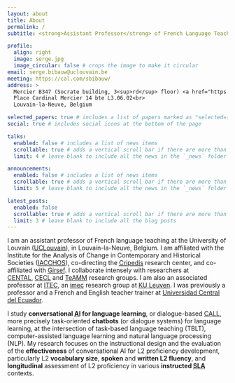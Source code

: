 ```yaml
---
layout: about
title: About
permalink: /
subtitle: <strong>Assistant Professor</strong> of French Language Teaching • <strong><a href='https://www.uclouvain.be'>University of Louvain</a></strong>

profile:
  align: right
  image: serge.jpg
  image_circular: false # crops the image to make it circular
email: serge.bibauw@uclouvain.be
meeting: https://cal.com/sbibauw/
address: >
  Mercier B347 (Socrate building, 3<sup>rd</sup> floor) <a href="https://maps.app.goo.gl/HSnNpfBJLMEvZD7bA"><i class="fa-solid fa-map-location-dot" title="Location on Google Maps"></i></a><br>
  Place Cardinal Mercier 14 bte L3.06.02<br>
  Louvain-la-Neuve, Belgium

selected_papers: true # includes a list of papers marked as "selected={true}"
social: true # includes social icons at the bottom of the page

talks:
  enabled: false # includes a list of news items
  scrollable: true # adds a vertical scroll bar if there are more than 3 news items
  limit: 4 # leave blank to include all the news in the `_news` folder

announcements:
  enabled: false # includes a list of news items
  scrollable: true # adds a vertical scroll bar if there are more than 3 news items
  limit: 5 # leave blank to include all the news in the `_news` folder

latest_posts:
  enabled: false
  scrollable: true # adds a vertical scroll bar if there are more than 3 new posts items
  limit: 3 # leave blank to include all the blog posts
---
```


I am an assistant professor of French language teaching at the University of Louvain ([UCLouvain](https://www.uclouvain.be)), in Louvain-la-Neuve, Belgium. I am affiliated with the Institute for the Analysis of Change in Contemporary and Historical Societies ([IACCHOS](https://uclouvain.be/en/research-institutes/iacchos)), co-directing the <abbr title="Centre de recherche interdisciplinaire sur les pratiques enseignantes et les disciplines scolaires">[Cripedis](https://uclouvain.be/fr/instituts-recherche/iacchos/cripedis)</abbr> research center, and co-affiliated with <abbr title="Groupe interdisciplinaire de recherche sur la socialisation l'éducation et la formation">[Girsef](https://uclouvain.be/fr/chercher/girsef)</abbr>. I collaborate intensely with researchers at [CENTAL](https://uclouvain.be/fr/instituts-recherche/ilc/cental), [CECL](https://uclouvain.be/en/research-institutes/ilc/cecl/) and [TeAMM](https://uclouvain.be/en/research-institutes/ilc/teamm) research groups.
I am also an associated professor at [ITEC](https://itec.kuleuven-kulak.be/), an [imec](https://www.imec-int.com) research group at [KU Leuven](https://www.kuleuven.be). I was previously a professor and a French and English teacher trainer at [Universidad Central del Ecuador](https://www.uce.edu.ec).

I study **conversational <abbr title="artificial intelligence">AI</abbr> for language learning**, or dialogue-based <abbr title="computer-assisted language learning">CALL</abbr>, more precisely task-oriented **chatbots** (or dialogue systems) for language learning, at the intersection of task-based language teaching (TBLT), computer-assisted language learning and natural language processing (NLP). My research focuses on the instructional design and the evaluation of the **effectiveness** of conversational AI for L2 proficiency development, particularly L2 **vocabulary size**, **spoken** and **written L2 fluency**, and **longitudinal** assessment of L2 proficiency in various **instructed <abbr title="second language acquisition">SLA</abbr>** contexts.
